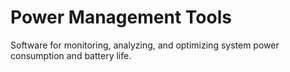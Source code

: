 # Power Management Tools

Software for monitoring, analyzing, and optimizing system power consumption and battery life.
